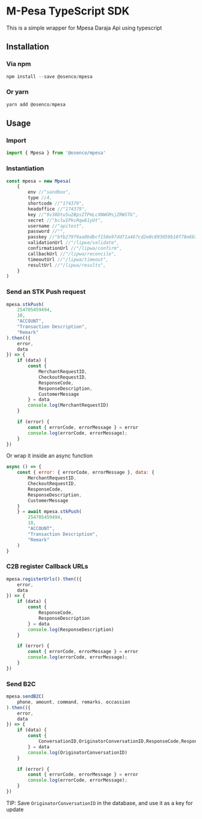 # M-Pesa TypeScript SDK

This is a simple wrapper for Mpesa Daraja Api using typescript

## Installation

### Via npm
``` javascript
npm install --save @osenco/mpesa
``` 

### Or yarn
``` javascript
yarn add @osenco/mpesa
```

## Usage
### Import
``` javascript
import { Mpesa } from '@osenco/mpesa'
```

### Instantiation
``` javascript
const mpesa = new Mpesa(
    {
        env //"sandbox",
        type //4,
        shortcode //"174379",
        headoffice //"174379",
        key //"9v38Dtu5u2BpsITPmLcXNWGMsjZRWSTG",
        secret //"bclwIPkcRqw61yUt",
        username //"apitest",
        password //"",
        passkey //"bfb279f9aa9bdbcf158e97dd71a467cd2e0c893059b10f78e6b72ada1ed2c919",
        validationUrl //"/lipwa/validate",
        confirmationUrl //"/lipwa/confirm",
        callbackUrl //"/lipwa/reconcile",
        timeoutUrl //"/lipwa/timeout",
        resultUrl //"/lipwa/results",
    }
)
```

### Send an STK Push request
``` javascript
mpesa.stkPush(
    254705459494,
    10,
    "ACCOUNT",
    "Transaction Description",
    "Remark"
).then(({
    error,
    data
}) => {
    if (data) {
        const {
            MerchantRequestID,
            CheckoutRequestID,
            ResponseCode,
            ResponseDescription,
            CustomerMessage
        } = data
        console.log(MerchantRequestID)
    }

    if (error) {
        const { errorCode, errorMessage } = error
        console.log(errorCode, errorMessage);
    }
})
```

Or wrap it inside an async function

```javascript
async () => {
    const { error: { errorCode, errorMessage }, data: {
        MerchantRequestID,
        CheckoutRequestID,
        ResponseCode,
        ResponseDescription,
        CustomerMessage
    }
    } = await mpesa.stkPush(
        254705459494,
        10,
        "ACCOUNT",
        "Transaction Description",
        "Remark"
    )
}
```

### C2B register Callback URLs

``` javascript
mpesa.registerUrls().then(({
    error,
    data
}) => {
    if (data) {
        const {
            ResponseCode,
            ResponseDescription
        } = data
        console.log(ResponseDescription)
    }

    if (error) {
        const { errorCode, errorMessage } = error
        console.log(errorCode, errorMessage);
    }
})
```

### Send B2C

``` javascript
mpesa.sendB2C(
    phone, amount, command, remarks, occassion
).then(({
    error,
    data
}) => {
    if (data) {
        const {
            ConversationID,OriginatorConversationID,ResponseCode,ResponseDescription
        } = data
        console.log(OriginatorConversationID)
    }

    if (error) {
        const { errorCode, errorMessage } = error
        console.log(errorCode, errorMessage);
    }
})
```

TIP: Save `OriginatorConversationID` in the database, and use it as a key for update
